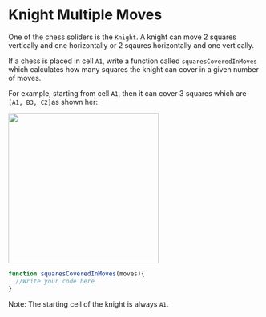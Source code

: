 # Knight Multiple Moves

One of the chess soliders is the `Knight`. A knight can move 2 squares vertically and one horizontally or 2 sqaures horizontally and one vertically.

If a chess is placed in cell `A1`, write a function called `squaresCoveredInMoves` which calculates how many squares the knight can cover in a given number of moves.  

For example, starting from cell `A1`, then it can cover 3 squares which are `[A1, B3, C2]`as shown her:

<img src="https://user-images.githubusercontent.com/53505683/195483253-deae23d7-18fa-40dd-9274-82f64596f1f5.png" width=300 />

```js
function squaresCoveredInMoves(moves){
  //Write your code here
}
```

Note: The starting cell of the knight is always `A1`.
